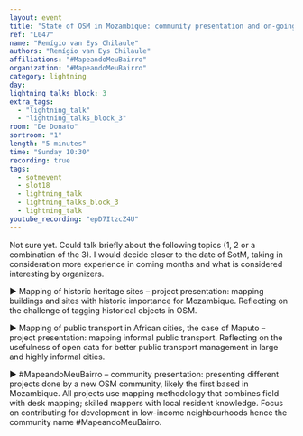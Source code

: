 ```yaml
---
layout: event
title: "State of OSM in Mozambique: community presentation and on-going projects"
ref: "L047"
name: "Remígio van Eys Chilaule"
authors: "Remígio van Eys Chilaule"
affiliations: "#MapeandoMeuBairro"
organization: "#MapeandoMeuBairro"
category: lightning
day: 
lightning_talks_block: 3
extra_tags:
  - "lightning_talk"
  - "lightning_talks_block_3"
room: "De Donato"
sortroom: "1"
length: "5 minutes"
time: "Sunday 10:30"
recording: true
tags:
  - sotmevent
  - slot18
  - lightning_talk
  - lightning_talks_block_3
  - lightning_talk
youtube_recording: "epD7ItzcZ4U"
---
```

Not sure yet. Could talk briefly about the following topics (1, 2 or a combination of the 3). I would decide closer to the date of SotM, taking in consideration more experience in coming months and what is considered interesting by organizers.

► Mapping of historic heritage sites – project presentation: mapping buildings and sites with historic importance for Mozambique. Reflecting on the challenge of tagging historical objects in OSM.

► Mapping of public transport in African cities, the case of Maputo – project presentation: mapping informal public transport. Reflecting on the usefulness of open data for better public transport management in large and highly informal cities.

► #MapeandoMeuBairro – community presentation: presenting different projects done by a new OSM community, likely the first based in Mozambique. All projects use mapping methodology that combines field with desk mapping; skilled mappers with local resident knowledge. Focus on contributing for development in low-income neighbourhoods hence the community name #MapeandoMeuBairro.